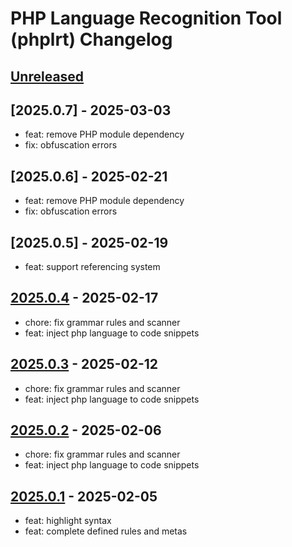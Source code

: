 <!-- Keep a Changelog guide -> https://keepachangelog.com -->

# PHP Language Recognition Tool (phplrt) Changelog

## [Unreleased]

## [2025.0.7] - 2025-03-03

- feat: remove PHP module dependency
- fix: obfuscation errors

## [2025.0.6] - 2025-02-21

- feat: remove PHP module dependency
- fix: obfuscation errors

## [2025.0.5] - 2025-02-19

- feat: support referencing system

## [2025.0.4] - 2025-02-17

- chore: fix grammar rules and scanner
- feat: inject php language to code snippets

## [2025.0.3] - 2025-02-12

- chore: fix grammar rules and scanner
- feat: inject php language to code snippets

## [2025.0.2] - 2025-02-06

- chore: fix grammar rules and scanner
- feat: inject php language to code snippets

## [2025.0.1] - 2025-02-05

- feat: highlight syntax
- feat: complete defined rules and metas

[Unreleased]: https://github.com/xepozz/phplrt-plugin/compare/v2025.0.4...HEAD

[2025.0.4]: https://github.com/xepozz/phplrt-plugin/compare/v2025.0.3...v2025.0.4

[2025.0.3]: https://github.com/xepozz/phplrt-plugin/compare/v2025.0.2...v2025.0.3

[2025.0.2]: https://github.com/xepozz/phplrt-plugin/compare/v2025.0.1...v2025.0.2

[2025.0.1]: https://github.com/xepozz/phplrt-plugin/commits/v2025.0.1
